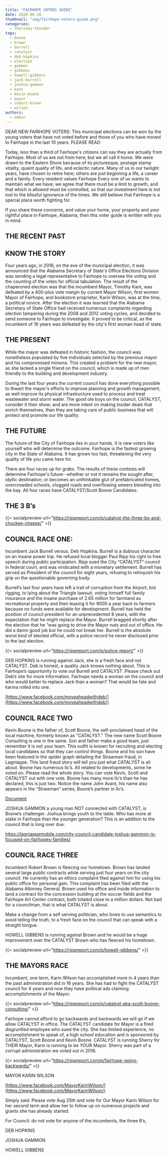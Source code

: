 ```yaml
---
title: "FAIRHOPE VOTERS GUIDE"
date: 2020-08-20
thumbnail: "img/fairhope-voters-guide.png"
categories: 
  - thursday-thunder
tags: 
  - boone
  - brown
  - burrell
  - catalyst
  - deb-hopkins
  - election
  - gammon
  - gibbens
  - howell-gibbens
  - jack-burrell
  - joshua-gammon
  - kant
  - kevin-boone
  - mayor
  - robert-brown
  - wilson
authors: 
  - admin
---
```


DEAR NEW FAIRHOPE VOTERS: This municipal elections can be won by the young voters that have not voted before and those of you who have moved to Fairhope in the last 10 years. PLEASE READ

Today, less than a third of Fairhope's citizens can say they are actually from Fairhope. Most of us are not from here; but we all call it home. We were drawn to the Eastern Shore because of its picturesque, postage stamp vitality, quaint quality of life, and eclectic nature. Many of us in our twilight years, have chosen to retire here; others are just beginning a life, a career and a family. Every resident values Fairhope Every one of us wants to maintain what we have; we agree that there must be a limit to growth, and that which is allowed must be controlled, so that our investment here is not lost to the blissful ignorance of the times. We still believe that Fairhope is a special place worth fighting for.

If you share these concerns, and value your home, your property and your rightful place in Fairhope, Alabama, then this voter guide is written with you in mind.

## THE RECENT PAST

## KNOW THE STORY

Four years ago, in 2016, on the eve of the municipal election, it was announced that the Alabama Secretary of State's Office Elections Division was sending a legal representative to Fairhope to oversee the voting and the counting of the votes for official tabulation. The result of the chaperoned election was that the incumbent Mayor, Timothy Kant, was defeated by a 400-plus vote margin by current Mayor Wilson, first women Mayor of Fairhope, and bookstore proprietor, Karin Wilson, was at the time, a political novice. After the election it was learned that the Alabama Secretary of State Office had received numerous complaints regarding election tampering during the 2008 and 2012 voting cycles, and decided to send someone to Fairhope to investigate. It proved to be critical, as the incumbent of 16 years was defeated by the city's first woman head of state.

## THE PRESENT

While the mayor was defeated in historic fashion, the council was nonetheless populated by five individuals selected by the previous mayor and his compromised minions. This created a problem for the new mayor, as she lacked a single friend on the council, which is made up of men friendly to the building and development industry.

During the last four years the current council has done everything possible to thwart the mayor's efforts to improve planning and growth management, as well improve its physical infrastructure used to process and treat wastewater and storm water. The good ole boys on the council, CATALYST, consider it their show; and are more intent on making insider deals that enrich themselves, than they are taking care of public business that will protect and promote our life quality.

## THE FUTURE

The future of the City of Fairhope lies in your hands. It is new voters like yourself who will determine the outcome. Fairhope is the fastest growing city in the State of Alabama. It has grown too fast, threatening the very quality of life you came here for.

There are four races up for grabs. The results of these contests will determine Fairhope's future--whether or not it remains the sought after, idyllic destination; or becomes an unthinkable glut of prefabricated homes, overcrowded schools, clogged roads and overflowing sewers bleeding into the bay. All four races have CATALYST/Scott Boone Candidates.

## THE 3 B’s

{{< socialpreview url="https://rippreport.com/p/catalyst-the-three-bs-and-chuckee-cheeze/" >}}

## COUNCIL RACE ONE:

Incumbent Jack Burrell versus. Deb Hopkins. Burrell is a dubious character on an insane power trip. He refused local blogger Paul Ripp his right to free speech during public participation. Ripp sued the City “CATALYST” council in federal court, and was vindicated with a monetary settlement. Burrell has served as President of the council for eight years, refusing to relinquish his grip on the questionable governing body.

Burrell’s last four years have left a trail of corruption from the Airport, bid rigging, to lying about the Triangle lawsuit, voting himself full family insurance and the insane purchase of 2.65 million for farmland as recreational property and then leasing it for 9000 a year back to farmers because no funds were available for development. Burrell has held the position of council president for an unprecedented 8 years, with the expectation that he might replace the Mayor. Burrell bragged shortly after the election that he “was going to drive the Mayor nuts and out of office. He did a damn good job but he could not break her. Burrell is the absolute worst kind of elected official, with a police record he never disclosed prior to the last election.

{{< socialpreview url="https://rippreport.com/p/police-report/" >}}

DEB HOPKINS is running against Jack, she is a fresh face and not CATALYST. Deb is honest, a quality Jack knows nothing about. This is Fairhope’s opportunity to vote out Burrell and CATALYST .Please check out Deb’s site for more information. Fairhope needs a woman on the council and who would better to replace Jack than a woman? That would be fate and karma rolled into one.

[https://www.facebook.com/moveaheadwithdeb/](https://www.facebook.com/moveaheadwithdeb/)

## COUNCIL RACE TWO

Kevin Boone is the father of, Scott Boone, the self-proclaimed head of the local machine, formerly known as "CATALYST." The new name Scott Boone Consulting is one in the same. Son and father make a good team, just remember it is not your team. This outfit is known for recruiting and electing local candidates so that they can control things. Boone and his son have been featured in the spider graph detailing the Strawman fraud, in Lagniappe. This land fraud story will tell you just what CATALYST is all about. Boone has numerous llc’s. All related to developments, some he voted on. Please read the whole story. You can vote Kevin, Scott and CATALYST out with one vote. Boone has many more llc’s than he has declared, this is just two. Notice the name John Avant, his name also appears in the “Strawman” series, Boone’s partner in llc’s.

[Document](https://cdn.rippreport.com/wp-content/uploads/2020/08/Straw-man-consolidated-stories-ties-in-Scott-Kevin-Boone-Catalyst-compressed.pdf)

JOSHUA GAMMON a young man NOT connected with CATALYST, is Boone’s challenger. Joshua brings youth to the table. Who has more at stake in Fairhope than the younger generation? This is an addition to the council that is long over due.

https://lagniappemobile.com/city-council-candidate-joshua-gammon-is-focused-on-fairhopes-families/

## COUNCIL RACE THREE

Incumbent Robert Brown is fleecing our hometown. Brown has landed several large public contracts while serving just four years on the city council. He currently has an ethics complaint filed against him for using his public office for personal gain. This complaint has been filed with the Alabama Attorney General. Brown used his office and inside information to land a contract for the concession building at the soccer fields and the Fairhope Art Center contract, both totaled close to a million dollars. Not bad for a councilman, that is what CATALYST is about.


Make a change from a self serving politician, who loves to use semantics to avoid telling the truth, to a fresh face on the council that can speak with a straight tongue.

HOWELL GIBBENS is running against Brown and he would be a huge improvement over the CATALYST Brown who has fleeced his hometown.

{{< socialpreview url="https://rippreport.com/p/howell-gibbens/" >}}

## THE MAYORS RACE

Incumbent, one term, Karin Wilson has accomplished more in 4 years than the past administration did in 16 years. She has had to fight the CATALYST council for 4 years and now they have political ads claiming accomplishments of the Mayor.

{{< socialpreview url="https://rippreport.com/p/catalyst-aka-scott-boone-consulting/" >}}

Fairhope cannot afford to go backwards and backwards we will go if we allow CATALYST in office. The CATALYST candidate for Mayor is a fired disgruntled employee who sued the city. She has limited experience, no accomplishment to speak of, a high school education and is sponsored by CATALYST, Scott Boone and Kevin Boone. CATALYST is running Sherry for THEIR Mayor, Karin is running to be YOUR Mayor. Sherry was part of a corrupt administration we voted out in 2016.

{{< socialpreview url="https://rippreport.com/p/fairhope-going-backwards/" >}}

MAYOR KARIN WILSON

[https://www.facebook.com/MayorKarinWilson/](https://www.facebook.com/MayorKarinWilson/)

Simply said: Please vote Aug 25th and vote for Our Mayor Karin Wilson for her second term and allow her to follow up on numerous projects and grants she has already started.

For Council: do not vote for anyone of the incumbents, the three B’s,

DEB HOPKINS

JOSHUA GAMMON

HOWELL GIBBENS
